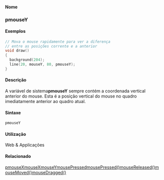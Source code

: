 
#### Nome
### pmouseY

#### Exemplos

```pde
// Mova o mouse rapidamente para ver a diferença
// entre as posições corrente e a anterior
void draw() 
{ 
  background(204); 
  line(20, mouseY, 80, pmouseY); 
} 

```

#### Descrição
A variável de sistema**pmouseY**
sempre contém a coordenada vertical anterior do mouse. Esta é a
posição vertical do mouse no quadro imediatamente anterior ao quadro
atual.

#### Sintaxe
```pde
pmouseY

```

#### Utilização

	
Web & Applicações

#### Relacionado
[pmouseX](pmouseX)[mouseX](mouseX)[mouseY](mouseY)[mousePressed](mousePressed)[mousePressed()](mousePressed_)[mouseReleased()](mouseReleased_)[mouseMoved()](mouseMoved_)[mouseDragged()](mouseDragged_)
